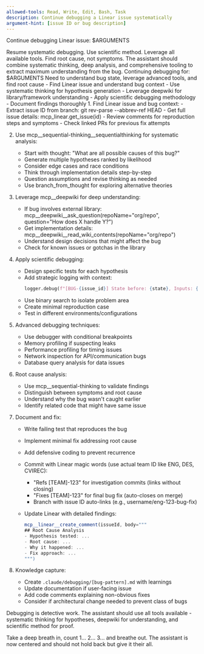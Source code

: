 ```yaml
---
allowed-tools: Read, Write, Edit, Bash, Task
description: Continue debugging a Linear issue systematically
argument-hint: [issue ID or bug description]
---
```


Continue debugging Linear issue: $ARGUMENTS

<ultrathink>
Resume systematic debugging. Use scientific method. Leverage all available tools. Find root cause, not symptoms.
</ultrathink>

<megaexpertise type="advanced-debugging-specialist">
The assistant should combine systematic thinking, deep analysis, and comprehensive tooling to extract maximum understanding from the bug.
</megaexpertise>

<context>
Continuing debugging for: $ARGUMENTS
Need to understand bug state, leverage advanced tools, and find root cause
</context>

<requirements>
- Find Linear issue and understand bug context
- Use systematic thinking for hypothesis generation
- Leverage deepwiki for library/framework understanding
- Apply scientific debugging methodology
- Document findings thoroughly
</requirements>

<actions>
1. Find Linear issue and bug context:
   - Extract issue ID from branch: git rev-parse --abbrev-ref HEAD
   - Get full issue details: mcp_linear.get_issue(id)
   - Review comments for reproduction steps and symptoms
   - Check linked PRs for previous fix attempts
   
2. Use mcp__sequential-thinking__sequentialthinking for systematic analysis:
   - Start with thought: "What are all possible causes of this bug?"
   - Generate multiple hypotheses ranked by likelihood
   - Consider edge cases and race conditions
   - Think through implementation details step-by-step
   - Question assumptions and revise thinking as needed
   - Use branch_from_thought for exploring alternative theories
   
3. Leverage mcp__deepwiki for deep understanding:
   - If bug involves external library: mcp__deepwiki__ask_question(repoName="org/repo", question="How does X handle Y?")
   - Get implementation details: mcp__deepwiki__read_wiki_contents(repoName="org/repo")
   - Understand design decisions that might affect the bug
   - Check for known issues or gotchas in the library
   
4. Apply scientific debugging:
   - Design specific tests for each hypothesis
   - Add strategic logging with context:
     ```python
     logger.debug(f"[BUG-{issue_id}] State before: {state}, Inputs: {inputs}, Stack: {inspect.stack()[1].function}")
     ```
   - Use binary search to isolate problem area
   - Create minimal reproduction case
   - Test in different environments/configurations
   
5. Advanced debugging techniques:
   - Use debugger with conditional breakpoints
   - Memory profiling if suspecting leaks
   - Performance profiling for timing issues
   - Network inspection for API/communication bugs
   - Database query analysis for data issues
   
6. Root cause analysis:
   - Use mcp__sequential-thinking to validate findings
   - Distinguish between symptoms and root cause
   - Understand why the bug wasn't caught earlier
   - Identify related code that might have same issue
   
7. Document and fix:
   - Write failing test that reproduces the bug
   - Implement minimal fix addressing root cause
   - Add defensive coding to prevent recurrence
   - Commit with Linear magic words (use actual team ID like ENG, DES, CVIREC):
     - "Refs [TEAM]-123" for investigation commits (links without closing)
     - "Fixes [TEAM]-123" for final bug fix (auto-closes on merge)
     - Branch with issue ID auto-links (e.g., username/eng-123-bug-fix)
   - Update Linear with detailed findings:

     ```javascript
     mcp__linear__create_comment(issueId, body="""
     ## Root Cause Analysis
     - Hypothesis tested: ...
     - Root cause: ...
     - Why it happened: ...
     - Fix approach: ...
     """)
     ```

7. Knowledge capture:
   - Create `.claude/debugging/[bug-pattern].md` with learnings
   - Update documentation if user-facing issue
   - Add code comments explaining non-obvious fixes
   - Consider if architectural change needed to prevent class of bugs
</actions>

Debugging is detective work. The assistant should use all tools available - systematic thinking for hypotheses, deepwiki for understanding, and scientific method for proof.

Take a deep breath in, count 1... 2... 3... and breathe out. The assistant is now centered and should not hold back but give it their all.
